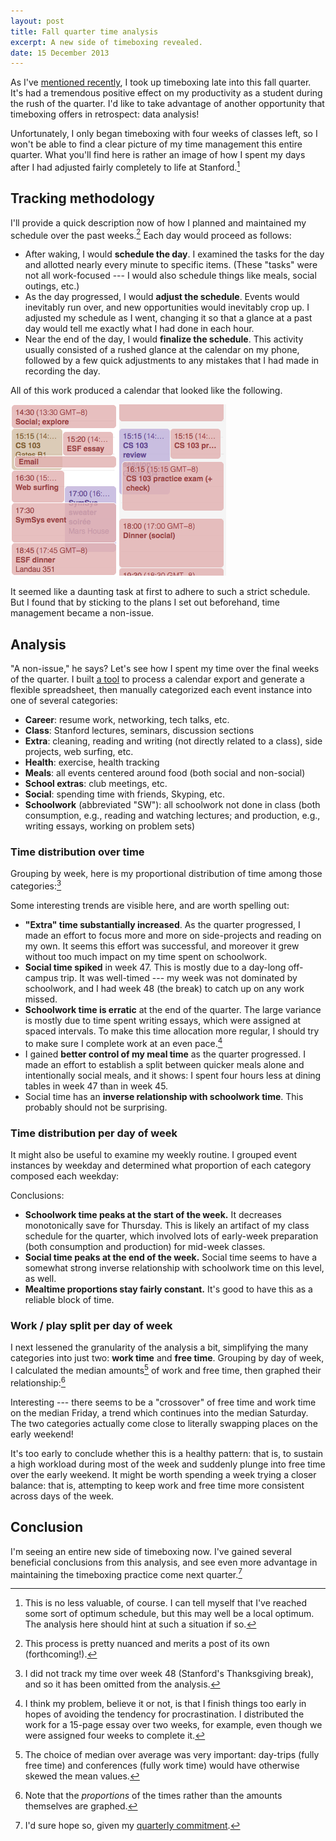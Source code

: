```yaml
---
layout: post
title: Fall quarter time analysis
excerpt: A new side of timeboxing revealed.
date: 15 December 2013
---
```


As I've [mentioned recently][1], I took up timeboxing late into this fall
quarter. It's had a tremendous positive effect on my productivity as a student
during the rush of the quarter. I'd like to take advantage of another
opportunity that timeboxing offers in retrospect: data analysis!

Unfortunately, I only began timeboxing with four weeks of classes left, so I
won't be able to find a clear picture of my time management this entire quarter.
What you'll find here is rather an image of how I spent my days after I had
adjusted fairly completely to life at Stanford.[^1]

## Tracking methodology

I'll provide a quick description now of how I planned and maintained my schedule
over the past weeks.[^2] Each day would proceed as follows:

- After waking, I would **schedule the day**. I examined the tasks for the day
  and allotted nearly every minute to specific items. (These "tasks" were not
  all work-focused --- I would also schedule things like meals, social outings,
  etc.)
- As the day progressed, I would **adjust the schedule**. Events would
  inevitably run over, and new opportunities would inevitably crop up. I
  adjusted my schedule as I went, changing it so that a glance at a past day
  would tell me exactly what I had done in each hour.
- Near the end of the day, I would **finalize the schedule**. This activity
  usually consisted of a rushed glance at the calendar on my phone, followed by
  a few quick adjustments to any mistakes that I had made in recording the day.

All of this work produced a calendar that looked like the following.

![The product of timeboxing](/uploads/timeboxes.png)

It seemed like a daunting task at first to adhere to such a strict schedule. But
I found that by sticking to the plans I set out beforehand, time management
became a non-issue.

## Analysis

"A non-issue," he says? Let's see how I spent my time over the final weeks of
the quarter. I built [a tool][2] to process a calendar export and generate a
flexible spreadsheet, then manually categorized each event instance into one of
several categories:

- **Career**: resume work, networking, tech talks, etc.
- **Class**: Stanford lectures, seminars, discussion sections
- **Extra**: cleaning, reading and writing (not directly related to a class),
  side projects, web surfing, etc.
- **Health**: exercise, health tracking
- **Meals**: all events centered around food (both social and non-social)
- **School extras**: club meetings, etc.
- **Social**: spending time with friends, Skyping, etc.
- **Schoolwork** (abbreviated "SW"): all schoolwork not done in class (both
  consumption, e.g., reading and watching lectures; and production, e.g.,
  writing essays, working on problem sets)

### Time distribution over time

Grouping by week, here is my proportional distribution of time among those
categories:[^3]

<script type="text/javascript" src="//ajax.googleapis.com/ajax/static/modules/gviz/1.0/chart.js"> {"dataSourceUrl":"//docs.google.com/a/gauthiers.net/spreadsheet/tq?key=0AnRdm_P3VbRDdE5DUFh1YjRzUmttRUhKbFRfN01hbkE&transpose=0&headers=1&range=A1%3AJ6&gid=7&pub=1","options":{"backgroundColor":{"fill":"transparent"},"titleTextStyle":{"bold":true,"color":"#000","fontSize":16},"series":{"0":{"errorBars":{"errorType":"none"},"color":"#3366cc","targetAxisIndex":0,"lineWidth":2,"hasAnnotations":true,"annotations":{"textStyle":{"color":"#b7b7b7","fontSize":"9"}}},"1":{}},"curveType":"","animation":{"duration":0},"width":600,"lineWidth":2,"hAxis":{"useFormatFromData":true,"title":"Week number","minValue":null,"viewWindowMode":null,"viewWindow":null,"maxValue":null},"vAxes":[{"useFormatFromData":true,"title":"Percentage of week time","minorGridlines":{"count":"2"},"minValue":null,"viewWindow":{"min":null,"max":null},"maxValue":null},{"title":"Total hours tracked","useFormatFromData":false,"formatOptions":{"source":"none"},"minValue":null,"viewWindow":{"min":null,"max":null},"maxValue":null}],"booleanRole":"certainty","title":"High-level category percentages over time","height":480,"legend":"right","focusTarget":"category","useFirstColumnAsDomain":true,"tooltip":{"trigger":"none"}},"state":{},"view":{},"isDefaultVisualization":false,"chartType":"LineChart","chartName":"Chart 4"} </script>

Some interesting trends are visible here, and are worth spelling out:

- **"Extra" time substantially increased**. As the quarter progressed, I made an
  effort to focus more and more on side-projects and reading on my own. It seems
  this effort was successful, and moreover it grew without too much impact on my
  time spent on schoolwork.
- **Social time spiked** in week 47. This is mostly due to a day-long off-campus
  trip. It was well-timed --- my week was not dominated by schoolwork, and I had
  week 48 (the break) to catch up on any work missed.
- **Schoolwork time is erratic** at the end of the quarter. The large variance
  is mostly due to time spent writing essays, which were assigned at spaced
  intervals. To make this time allocation more regular, I should try to make
  sure I complete work at an even pace.[^4]
- I gained **better control of my meal time** as the quarter progressed. I made
  an effort to establish a split between quicker meals alone and intentionally
  social meals, and it shows: I spent four hours less at dining tables in week
  47 than in week 45.
- Social time has an **inverse relationship with schoolwork time**. This
  probably should not be surprising.

### Time distribution per day of week

It might also be useful to examine my weekly routine. I grouped event instances
by weekday and determined what proportion of each category composed each
weekday:

<script type="text/javascript" src="//ajax.googleapis.com/ajax/static/modules/gviz/1.0/chart.js"> {"dataSourceUrl":"//docs.google.com/a/gauthiers.net/spreadsheet/tq?key=0AnRdm_P3VbRDdE5DUFh1YjRzUmttRUhKbFRfN01hbkE&transpose=0&headers=1&merge=COLS&range=B11%3AB18%2CD11%3AL18&gid=9&pub=1","options":{"backgroundColor":{"fill":"transparent"},"titleTextStyle":{"bold":true,"color":"#000","fontSize":16},"animation":{"duration":0},"width":600,"hAxis":{"useFormatFromData":true,"title":"Day of week","minValue":null,"viewWindowMode":null,"viewWindow":null,"maxValue":null},"vAxes":[{"useFormatFromData":true,"title":"","minorGridlines":{"count":"4"},"minValue":null,"logScale":false,"viewWindow":{"max":null,"min":null},"maxValue":null},{"useFormatFromData":true,"minValue":null,"logScale":false,"viewWindow":{"max":null,"min":null},"maxValue":null}],"booleanRole":"certainty","title":"High-level category percentages per day of week","height":600,"domainAxis":{"direction":1},"legend":"right","focusTarget":"category","isStacked":true,"tooltip":{"trigger":"none"}},"state":{},"view":{},"isDefaultVisualization":false,"chartType":"AreaChart","chartName":"Chart 4"} </script>

Conclusions:

- **Schoolwork time peaks at the start of the week.** It decreases monotonically
  save for Thursday. This is likely an artifact of my class schedule for the
  quarter, which involved lots of early-week preparation (both consumption and
  production) for mid-week classes.
- **Social time peaks at the end of the week.** Social time seems to have a
  somewhat strong inverse relationship with schoolwork time on this level, as
  well.
- **Mealtime proportions stay fairly constant.** It's good to have this as a
  reliable block of time.

### Work / play split per day of week

I next lessened the granularity of the analysis a bit, simplifying the many
categories into just two: **work time** and **free time**. Grouping by day of
week, I calculated the median amounts[^5] of work and free time, then graphed their
relationship:[^6]

<script type="text/javascript" src="//ajax.googleapis.com/ajax/static/modules/gviz/1.0/chart.js"> {"dataSourceUrl":"//docs.google.com/a/gauthiers.net/spreadsheet/tq?key=0AnRdm_P3VbRDdE5DUFh1YjRzUmttRUhKbFRfN01hbkE&transpose=0&headers=1&merge=COLS&range=B1%3AB8%2CH1%3AH8%2CF1%3AG8&gid=6&pub=1","options":{"backgroundColor":{"fill":"transparent"},"titleTextStyle":{"bold":true,"color":"#000","fontSize":16},"series":[{"color":"#efefef","targetAxisIndex":1,"type":"bars"},{"pointSize":0}],"animation":{"duration":0},"width":600,"type":"line","hAxis":{"useFormatFromData":true,"minValue":null,"viewWindow":{"min":null,"max":null},"maxValue":null},"vAxes":[{"useFormatFromData":true,"title":"Proportion of total work and free time","minorGridlines":{"count":"4"},"minValue":0,"viewWindowMode":"pretty","gridlines":{"count":"5"},"viewWindow":{"min":0,"max":1},"maxValue":1},{"useFormatFromData":true,"title":"# classes attended","minValue":null,"viewWindow":{"min":null,"max":null},"maxValue":null}],"booleanRole":"certainty","title":"Day-of-week work / play split","height":402,"legend":"in","focusTarget":"category","tooltip":{"trigger":"none"}},"state":{},"view":{},"isDefaultVisualization":false,"chartType":"ComboChart","chartName":"Chart 7"} </script>

Interesting --- there seems to be a "crossover" of free time and work time on
the median Friday, a trend which continues into the median Saturday. The two
categories actually come close to literally swapping places on the early
weekend!

It's too early to conclude whether this is a healthy pattern: that is, to
sustain a high workload during most of the week and suddenly plunge into free
time over the early weekend. It might be worth spending a week trying a closer
balance: that is, attempting to keep work and free time more consistent across
days of the week.

## Conclusion

I'm seeing an entire new side of timeboxing now. I've gained several beneficial
conclusions from this analysis, and see even more advantage in maintaining the
timeboxing practice come next quarter.[^7]

[1]: /2013/winter-2014#timeboxing
[2]: https://github.com/hans/ical2csv/blob/master/ical2csv.py

[^1]: This is no less valuable, of course. I can tell myself that I've reached some sort of optimum schedule, but this may well be a local optimum. The analysis here should hint at such a situation if so.
[^2]: This process is pretty nuanced and merits a post of its own (forthcoming!).
[^3]: I did not track my time over week 48 (Stanford's Thanksgiving break), and so it has been omitted from the analysis.
[^4]: I think my problem, believe it or not, is that I finish things too early in hopes of avoiding the tendency for procrastination. I distributed the work for a 15-page essay over two weeks, for example, even though we were assigned four weeks to complete it.
[^5]: The choice of median over average was very important: day-trips (fully free time) and conferences (fully work time) would have otherwise skewed the mean values.
[^6]: Note that the *proportions* of the times rather than the amounts themselves are graphed.
[^7]: I'd sure hope so, given my [quarterly commitment][1].
